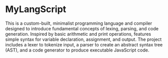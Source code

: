 # MyLangScript

This is a custom-built, minimalist programming language and compiler designed to introduce fundamental concepts of lexing, parsing, and code generation. Inspired by basic arithmetic and print operations, features simple syntax for variable declaration, assignment, and output. The project includes a lexer to tokenize input, a parser to create an abstract syntax tree (AST), and a code generator to produce executable JavaScript code. 

